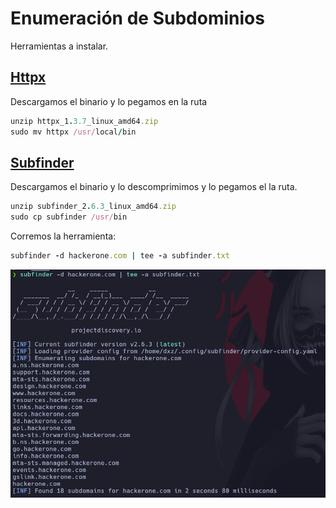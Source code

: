 # Enumeración de Subdominios

Herramientas a instalar.

## [Httpx](https://github.com/projectdiscovery/httpx)

Descargamos el binario y lo pegamos en la ruta

```ruby
unzip httpx_1.3.7_linux_amd64.zip
sudo mv httpx /usr/local/bin
```

## [Subfinder](https://github.com/projectdiscovery/subfinder)

Descargamos el binario y lo descomprimimos y lo pegamos el la ruta.

```ruby
unzip subfinder_2.6.3_linux_amd64.zip
sudo cp subfinder /usr/bin
```

Corremos la herramienta:

```ruby
subfinder -d hackerone.com | tee -a subfinder.txt
```

![label text](imgs/01.png)
























